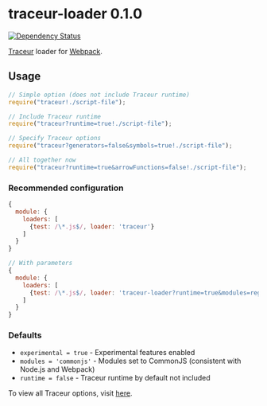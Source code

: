 # traceur-loader 0.1.0
[![Dependency Status](https://gemnasium.com/jupl/traceur-loader.png)](https://gemnasium.com/jupl/traceur-loader)

[Traceur](https://github.com/google/traceur-compiler) loader for [Webpack](https://webpack.github.io/).

## Usage
```javascript
// Simple option (does not include Traceur runtime)
require("traceur!./script-file");

// Include Traceur runtime
require("traceur?runtime=true!./script-file");

// Specify Traceur options
require("traceur?generators=false&symbols=true!./script-file");

// All together now
require("traceur?runtime=true&arrowFunctions=false!./script-file");
```

### Recommended configuration
```javascript
{
  module: {
    loaders: [
      {test: /\*.js$/, loader: 'traceur'}
    ]
  }
}

// With parameters
{
  module: {
    loaders: [
      {test: /\*.js$/, loader: 'traceur-loader?runtime=true&modules=register'}
    ]
  }
}
```

### Defaults
- `experimental = true` - Experimental features enabled
- `modules = 'commonjs'` - Modules set to CommonJS (consistent with Node.js and Webpack)
- `runtime = false` - Traceur runtime by default not included

To view all Traceur options, visit [here](https://github.com/google/traceur-compiler/blob/master/src/Options.js).
